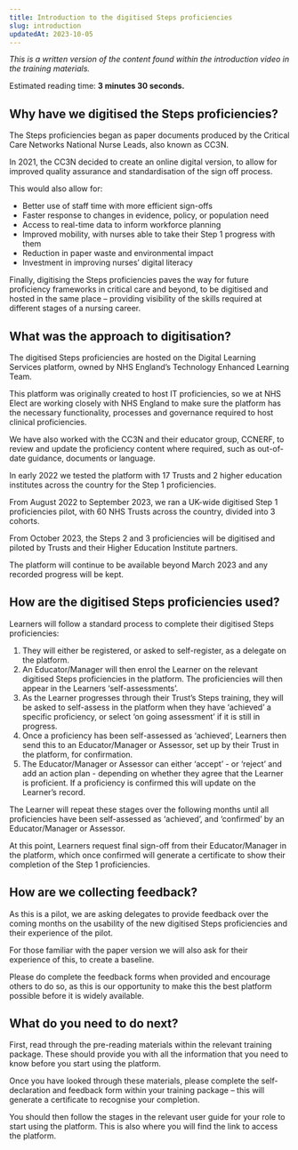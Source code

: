 ```yaml
---
title: Introduction to the digitised Steps proficiencies
slug: introduction
updatedAt: 2023-10-05
---
```

*This is a written version of the content found within the introduction video in the training materials.*

Estimated reading time: **3 minutes 30 seconds.**

## Why have we digitised the Steps proficiencies? 

The Steps proficiencies began as paper documents produced by the Critical Care Networks National Nurse Leads, also known as CC3N. 

In 2021, the CC3N decided to create an online digital version, to allow for improved quality assurance and standardisation of the sign off process.  

This would also allow for: 

- Better use of staff time with more efficient sign-offs
- Faster response to changes in evidence, policy, or population need
- Access to real-time data to inform workforce planning
- Improved mobility, with nurses able to take their Step 1 progress with them
- Reduction in paper waste and environmental impact
- Investment in improving nurses’ digital literacy

Finally, digitising the Steps proficiencies paves the way for future proficiency frameworks in critical care and beyond, to be digitised and hosted in the same place – providing visibility of the skills required at different stages of a nursing career. 

## What was the approach to digitisation? 

The digitised Steps proficiencies are hosted on the Digital Learning Services platform, owned by NHS England’s Technology Enhanced Learning Team.

This platform was originally created to host IT proficiencies, so we at NHS Elect are working closely with NHS England to make sure the platform has the necessary functionality, processes and governance required to host clinical proficiencies.

We have also worked with the CC3N and their educator group, CCNERF, to review and update the proficiency content where required, such as out-of-date guidance, documents or language.

In early 2022 we tested the platform with 17 Trusts and 2 higher education institutes across the country for the Step 1 proficiencies.

From August 2022 to September 2023, we ran a UK-wide digitised Step 1 proficiencies pilot, with 60 NHS Trusts across the country, divided into 3 cohorts.

From October 2023, the Steps 2 and 3 proficiencies will be digitised and piloted by Trusts and their Higher Education Institute partners.

The platform will continue to be available beyond March 2023 and any recorded progress will be kept.

## How are the digitised Steps proficiencies used?

Learners will follow a standard process to complete their digitised Steps proficiencies:

1. They will either be registered, or asked to self-register, as a delegate on the platform. 
2. An Educator/Manager will then enrol the Learner on the relevant digitised Steps  proficiencies in the platform. The proficiencies will then appear in the Learners ‘self-assessments’.
3. As the Learner progresses through their Trust’s Steps training, they will be asked to self-assess in the platform when they have ‘achieved’ a specific proficiency, or select ‘on going assessment’ if it is still in progress.
4. Once a proficiency has been self-assessed as ‘achieved’, Learners then send this to an Educator/Manager or Assessor, set up by their Trust in the platform, for confirmation.
5. The Educator/Manager or Assessor can either ‘accept’ - or ‘reject’ and add an action plan - depending on whether they agree that the Learner is proficient. If a proficiency is confirmed this will update on the Learner’s record.

The Learner will repeat these stages over the following months until all proficiencies have been self-assessed as ‘achieved’, and ‘confirmed’ by an Educator/Manager or Assessor.

At this point, Learners request final sign-off from their Educator/Manager in the platform, which once confirmed will generate a certificate to show their completion of the Step 1 proficiencies.

## How are we collecting feedback? 

As this is a pilot, we are asking delegates to provide feedback over the coming months on the usability of the new digitised Steps  proficiencies and their experience of the pilot.

For those familiar with the paper version we will also ask for their experience of this, to create a baseline.  

Please do complete the feedback forms when provided and encourage others to do so, as this is our opportunity to make this the best platform possible before it is widely available.

## What do you need to do next?  

First, read through the pre-reading materials within the relevant training package. These should provide you with all the information that you need to know before you start using the platform. 

Once you have looked through these materials, please complete the self-declaration and feedback form within your training package  – this will generate a certificate to recognise your completion.  

You should then follow the stages in the relevant user guide for your role to start using the platform. This is also where you will find the link to access the platform.